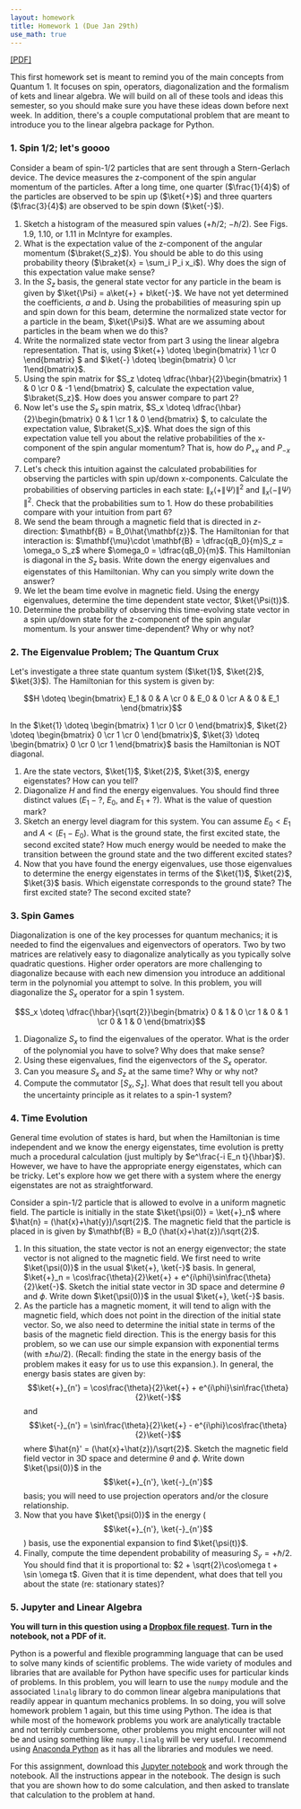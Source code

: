 ```yaml
---
layout: homework
title: Homework 1 (Due Jan 29th)
use_math: true
---
```


[[PDF]](./homework1.pdf)

This first homework set is meant to remind you of the main concepts from Quantum 1. It focuses on spin, operators, diagonalization and the formalism of kets and linear algebra. We will build on all of these tools and ideas this semester, so you should make sure you have these ideas down before next week. In addition, there's a couple computational problem that are meant to introduce you to the linear algebra package for Python.

### 1. Spin 1/2; let's goooo

Consider a beam of spin-1/2 particles that are sent through a Stern-Gerlach device. The device measures the z-component of the spin angular momentum of the particles. After a long time, one quarter ($\frac{1}{4}$) of the particles are observed to be spin up ($\ket{+}$) and three quarters ($\frac{3}{4}$) are observed to be spin down ($\ket{-}$).

1. Sketch a histogram of the measured spin values ($+\hbar/2$; $-\hbar/2$). See Figs. 1.9, 1.10, or 1.11 in McIntyre for examples.
2. What is the expectation value of the z-component of the angular momentum ($\braket{S_z}$). You should be able to do this using probability theory ($\braket{x} = \sum_i P_i x_i$). Why does the sign of this expectation value make sense?
3. In the $S_z$ basis, the general state vector for any particle in the beam is given by $\ket{\Psi} = a\ket{+} + b\ket{-}$. We have not yet determined the coefficients, $a$ and $b$. Using the probabilities of measuring spin up and spin down for this beam, determine the normalized state vector for a particle in the beam, $\ket{\Psi}$. What are we assuming about particles in the beam when we do this?
4. Write the normalized state vector from part 3 using the linear algebra representation. That is, using $\ket{+} \doteq \begin{bmatrix} 1 \cr 0 \end{bmatrix} $ and $\ket{-} \doteq \begin{bmatrix} 0 \cr 1\end{bmatrix}$.
5. Using the spin matrix for $S_z \doteq \dfrac{\hbar}{2}\begin{bmatrix} 1 & 0 \cr 0 & -1 \end{bmatrix} $, calculate the expectation value, $\braket{S_z}$. How does you answer compare to part 2?
6. Now let's use the $S_x$ spin matrix, $S_x \doteq \dfrac{\hbar}{2}\begin{bmatrix} 0 & 1 \cr 1 & 0 \end{bmatrix} $, to calculate the expectation value, $\braket{S_x}$. What does the sign of this expectation value tell you about the relative probabilities of the x-component of the spin angular momentum? That is, how do $P_{+x}$ and $P_{-x}$ compare?
7. Let's check this intuition against the calculated probabilities for observing the particles with spin up/down x-components. Calculate the probabilities of observing particles in each state: $\|_x\langle + \| \Psi \rangle\|^2$ and $\|_x\langle - \| \Psi \rangle\|^2$. Check that the probabilities sum to 1. How do these probabilities compare with your intuition from part 6?
8. We send the beam through a magnetic field that is directed in $z$-direction: $\mathbf{B} = B_0\hat{\mathbf{z}}$. The Hamiltonian for that interaction is: $\mathbf{\mu}\cdot \mathbf{B} = \dfrac{qB_0}{m}S_z = \omega_o S_z$ where $\omega_0 = \dfrac{qB_0}{m}$. This Hamiltonian is diagonal in the $S_z$ basis. Write down the energy eigenvalues and eigenstates of this Hamiltonian. Why can you simply write down the answer?
9. We let the beam time evolve in magnetic field. Using the energy eigenvalues, determine the time dependent state vector, $\ket{\Psi(t)}$.
10. Determine the probability of observing this time-evolving state vector in a spin up/down state for the z-component of the spin angular momentum. Is your answer time-dependent? Why or why not?

### 2. The Eigenvalue Problem; The Quantum Crux

Let's investigate a three state quantum system ($\ket{1}$, $\ket{2}$, $\ket{3}$). The Hamiltonian for this system is given by:

$$H \doteq \begin{bmatrix} E_1 & 0 & A \cr 0 & E_0 & 0 \cr A & 0 & E_1 \end{bmatrix}$$

In the $\ket{1} \doteq \begin{bmatrix} 1 \cr 0 \cr 0 \end{bmatrix}$, $\ket{2} \doteq \begin{bmatrix} 0 \cr 1 \cr 0 \end{bmatrix}$, $\ket{3} \doteq \begin{bmatrix} 0 \cr 0 \cr 1 \end{bmatrix}$ basis the Hamiltonian is NOT diagonal.

1. Are the state vectors, $\ket{1}$, $\ket{2}$, $\ket{3}$, energy eigenstates? How can you tell?
2. Diagonalize $H$ and find the energy eigenvalues. You should find three distinct values ($E_1 - ?$, $E_0$, and $E_1 + ?$). What is the value of question mark?
3. Sketch an energy level diagram for this system. You can assume $E_0 < E_1$ and $A < (E_1-E_0)$. What is the ground state, the first excited state, the second excited state? How much energy would be needed to make the transition between the ground state and the two different excited states?
4. Now that you have found the energy eigenvalues, use those eigenvalues to determine the energy eigenstates in terms of the $\ket{1}$, $\ket{2}$, $\ket{3}$ basis. Which eigenstate corresponds to the ground state? The first excited state? The second excited state?

### 3. Spin Games

Diagonalization is one of the key processes for quantum mechanics; it is needed to find the eigenvalues and eigenvectors of operators. Two by two matrices are relatively easy to diagonalize analytically as you typically solve quadratic questions. Higher order operators are more challenging to diagonalize because with each new dimension you introduce an additional term in the polynomial you attempt to solve. In this problem, you will diagonalize the $S_x$ operator for a spin 1 system.

$$S_x \doteq \dfrac{\hbar}{\sqrt{2}}\begin{bmatrix} 0 & 1 & 0 \cr 1 & 0 & 1 \cr 0 & 1 & 0 \end{bmatrix}$$

1. Diagonalize $S_x$ to find the eigenvalues of the operator. What is the order of the polynomial you have to solve? Why does that make sense?
2. Using these eigenvalues, find the eigenvectors of the $S_x$ operator.
3. Can you measure $S_x$ and $S_z$ at the same time? Why or why not?
4. Compute the commutator $[S_x,S_z]$. What does that result tell you about the uncertainty principle as it relates to a spin-1 system?

### 4. Time Evolution

General time evolution of states is hard, but when the Hamiltonian is time independent and we know the energy eigenstates, time evolution is pretty much a procedural calculation (just multiply by $e^\frac{-i E_n t}{\hbar}$). However, we have to have the appropriate energy eigenstates, which can be tricky. Let's explore how we get there with a system where the energy eigenstates are not as straightforward.

Consider a spin-1/2 particle that is allowed to evolve in a uniform magnetic field. The particle is initially in the state $\ket{\psi(0)} = \ket{+}_n$ where $\hat{n} = (\hat{x}+\hat{y})/\sqrt{2}$. The magnetic field that the particle is placed in is given by $\mathbf{B} = B_0 (\hat{x}+\hat{z})/\sqrt{2}$.

1. In this situation, the state vector is not an energy eigenvector; the state vector is not aligned to the magnetic field. We first need to write $\ket{\psi(0)}$ in the usual $\ket{+}, \ket{-}$ basis. In general, $\ket{+}_n = \cos\frac{\theta}{2}\ket{+} + e^{i\phi}\sin\frac{\theta}{2}\ket{-}$. Sketch the initial state vector in 3D space and determine $\theta$ and $\phi$. Write down $\ket{\psi(0)}$ in the usual $\ket{+}, \ket{-}$ basis.
2. As the particle has a magnetic moment, it will tend to align with the magnetic field, which does not point in the direction of the initial state vector. So, we also need to determine the initial state in terms of the basis of the magnetic field direction. This is the energy basis for this problem, so we can use our simple expansion with exponential terms (with $\pm \hbar \omega/2$). (Recall: finding the state in the energy basis of the problem makes it easy for us to use this expansion.). In general, the energy basis states are given by:
$$\ket{+}_{n'} = \cos\frac{\theta}{2}\ket{+} + e^{i\phi}\sin\frac{\theta}{2}\ket{-}$$
and
$$\ket{-}_{n'} = \sin\frac{\theta}{2}\ket{+} - e^{i\phi}\cos\frac{\theta}{2}\ket{-}$$ where $\hat{n}' = (\hat{x}+\hat{z})/\sqrt{2}$. Sketch the magnetic field field vector in 3D space and determine $\theta$ and $\phi$.
Write down $\ket{\psi(0)}$ in the $$\ket{+}_{n'}, \ket{-}_{n'}$$ basis; you will need to use projection operators and/or the closure relationship.
3. Now that you have $\ket{\psi(0)}$ in the energy ($$\ket{+}_{n'}, \ket{-}_{n'}$$) basis, use the exponential expansion to find $\ket{\psi(t)}$.
4. Finally, compute the time dependent probability of measuring $S_y = +\hbar/2$. You should find that it is proportional to: $2 + \sqrt{2}\cos\omega t + \sin \omega t$. Given that it is time dependent, what does that tell you about the state (re: stationary states)?

### 5. Jupyter and Linear Algebra

**You will turn in this question using a [Dropbox file request](https://www.dropbox.com/request/u3J2phx9zlkCZXfpzJaR). Turn in the notebook, not a PDF of it.**

Python is a powerful and flexible programming language that can be used to solve many kinds of scientific problems. The wide variety of modules and libraries that are available for Python have specific uses for particular kinds of problems. In this problem, you will learn to use the `numpy` module and the associated `linalg` library to do common linear algebra manipulations that readily appear in quantum mechanics problems. In so doing, you will solve homework problem 1 again, but this time using Python. The idea is that while most of the homework problems you work are analytically tractable and not terribly cumbersome, other problems you might encounter will not be and using something like `numpy.linalg` will be very useful. I recommend using [Anaconda Python](https://www.anaconda.com/products/individual) as it has all the libraries and modules we need.

For this assignment, download this [Jupyter notebook](./notebooks/Homework1_Problem5_STUDENT.ipynb) and work through the notebook. All the instructions appear in the notebook. The design is such that you are shown how to do some calculation, and then asked to translate that calculation to the problem at hand.
